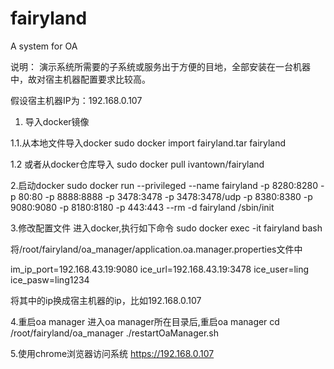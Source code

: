 # fairyland
A system for OA

说明：
   演示系统所需要的子系统或服务出于方便的目地，全部安装在一台机器中，故对宿主机器配置要求比较高。

   假设宿主机器IP为：192.168.0.107

1. 导入docker镜像

1.1.从本地文件导入docker
sudo docker import fairyland.tar fairyland

1.2 或者从docker仓库导入
sudo docker pull ivantown/fairyland

2.启动docker
sudo docker run --privileged --name fairyland -p 8280:8280 -p 80:80 -p 8888:8888 -p 3478:3478 -p 3478:3478/udp -p 8380:8380 -p 9080:9080 -p 8180:8180 -p 443:443 --rm -d fairyland /sbin/init

3.修改配置文件
进入docker,执行如下命令
sudo docker exec -it fairyland bash

将/root/fairyland/oa_manager/application.oa.manager.properties文件中

im_ip_port=192.168.43.19:9080
ice_url=192.168.43.19:3478
ice_user=ling
ice_pasw=ling1234

将其中的ip换成宿主机器的ip，比如192.168.0.107

4.重启oa manager
进入oa manager所在目录后,重启oa manager
cd /root/fairyland/oa_manager
./restartOaManager.sh

5.使用chrome浏览器访问系统
https://192.168.0.107


